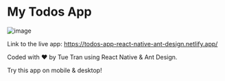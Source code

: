 # My Todos App

![image](https://user-images.githubusercontent.com/33226117/161380267-f1699ae8-a8a1-486c-99dd-a9ef1533eec3.png)


Link to the live app: https://todos-app-react-native-ant-design.netlify.app/

Coded with ❤ by Tue Tran using React Native & Ant Design.

Try this app on mobile & desktop!
